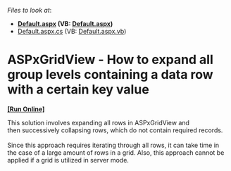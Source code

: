 <!-- default file list -->
*Files to look at*:

* **[Default.aspx](./CS/DXApplication/Default.aspx) (VB: [Default.aspx](./VB/DXApplication/Default.aspx))**
* [Default.aspx.cs](./CS/DXApplication/Default.aspx.cs) (VB: [Default.aspx.vb](./VB/DXApplication/Default.aspx.vb))
<!-- default file list end -->
# ASPxGridView - How to expand all group levels containing a data row with a certain key value
<!-- run online -->
**[[Run Online]](https://codecentral.devexpress.com/t460635/)**
<!-- run online end -->


<p>This solution involves expanding all rows in ASPxGridView and then successively collapsing rows, which do not contain required records. <br><br>Since this approach requires iterating through all rows, it can take time in the case of a large amount of rows in a grid. Also, this approach cannot be applied if a grid is utilized in server mode.</p>

<br/>


